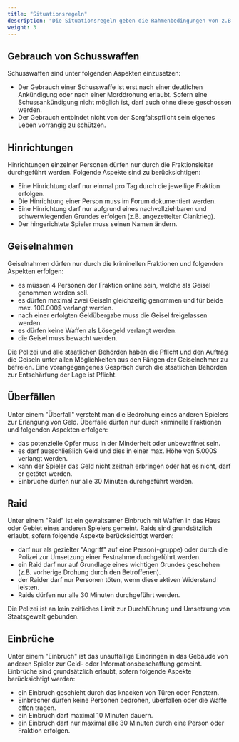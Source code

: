```yaml
---
title: "Situationsregeln"
description: "Die Situationsregeln geben die Rahmenbedingungen von z.B. Überfällen oder Einbrüchen wieder."
weight: 3
---
```


## Gebrauch von Schusswaffen

Schusswaffen sind unter folgenden Aspekten einzusetzen:

* Der Gebrauch einer Schusswaffe ist erst nach einer deutlichen Ankündigung oder nach einer Morddrohung erlaubt. Sofern eine Schussankündigung nicht möglich ist, darf auch ohne diese geschossen werden.
* Der Gebrauch entbindet nicht von der Sorgfaltspflicht sein eigenes Leben vorrangig zu schützen.

## Hinrichtungen

Hinrichtungen einzelner Personen dürfen nur durch die Fraktionsleiter durchgeführt werden.
Folgende Aspekte sind zu berücksichtigen:

* Eine Hinrichtung darf nur einmal pro Tag durch die jeweilige Fraktion erfolgen.
* Die Hinrichtung einer Person muss im Forum dokumentiert werden.
* Eine Hinrichtung darf nur aufgrund eines nachvollziehbaren und schwerwiegenden Grundes erfolgen (z.B. angezettelter Clankrieg).
* Der hingerichtete Spieler muss seinen Namen ändern.

## Geiselnahmen

Geiselnahmen dürfen nur durch die kriminellen Fraktionen und folgenden Aspekten erfolgen:

* es müssen 4 Personen der Fraktion online sein, welche als Geisel genommen werden soll.
* es dürfen maximal zwei Geiseln gleichzeitig genommen und für beide max. 100.000$ verlangt werden.
* nach einer erfolgten Geldübergabe muss die Geisel freigelassen werden.
* es dürfen keine Waffen als Lösegeld verlangt werden.
* die Geisel muss bewacht werden.

Die Polizei und alle staatlichen Behörden haben die Pflicht und den Auftrag die Geiseln unter allen Möglichkeiten aus den Fängen der Geiselnehmer zu befreien.
Eine vorangegangenes Gespräch durch die staatlichen Behörden zur Entschärfung der Lage ist Pflicht.

## Überfällen

Unter einem "Überfall" versteht man die Bedrohung eines anderen Spielers zur Erlangung von Geld.
Überfälle dürfen nur durch kriminelle Fraktionen und folgenden Aspekten erfolgen:

* das potenzielle Opfer muss in der Minderheit oder unbewaffnet sein.
* es darf ausschließlich Geld und dies in einer max. Höhe von 5.000$ verlangt werden.
* kann der Spieler das Geld nicht zeitnah erbringen oder hat es nicht, darf er getötet werden.
* Einbrüche dürfen nur alle 30 Minuten durchgeführt werden.

## Raid

Unter einem "Raid" ist ein gewaltsamer Einbruch mit Waffen in das Haus oder Gebiet eines anderen Spielers gemeint.
Raids sind grundsätzlich erlaubt, sofern folgende Aspekte berücksichtigt werden:

* darf nur als gezielter "Angriff" auf eine Person(-gruppe) oder durch die Polizei zur Umsetzung einer Festnahme durchgeführt werden.
* ein Raid darf nur auf Grundlage eines wichtigen Grundes geschehen (z.B. vorherige Drohung durch den Betroffenen).
* der Raider darf nur Personen töten, wenn diese aktiven Widerstand leisten.
* Raids dürfen nur alle 30 Minuten durchgeführt werden.

Die Polizei ist an kein zeitliches Limit zur Durchführung und Umsetzung von Staatsgewalt gebunden.

## Einbrüche

Unter einem "Einbruch" ist das unauffällige Eindringen in das Gebäude von anderen Spieler zur Geld- oder Informationsbeschaffung gemeint.
Einbrüche sind grundsätzlich erlaubt, sofern folgende Aspekte berücksichtigt werden:

* ein Einbruch geschieht durch das knacken von Türen oder Fenstern.
* Einbrecher dürfen keine Personen bedrohen, überfallen oder die Waffe offen tragen.
* ein Einbruch darf maximal 10 Minuten dauern.
* ein Einbruch darf nur maximal alle 30 Minuten durch eine Person oder Fraktion erfolgen.